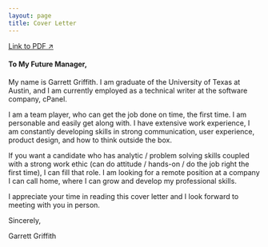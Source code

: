 ```yaml
---
layout: page
title: Cover Letter
---
```

[Link to PDF ↗️](assets/img/Garrett_Griffith_Cover_Letter.pdf)

#### To My Future Manager,

My name is Garrett Griffith.  I am graduate of the University of Texas at Austin, and I am currently employed as a technical writer at the software company, cPanel.

I am a team player, who can get the job done on time, the first time. I am personable and easily get along with. I have extensive work experience, I am constantly developing skills in strong communication, user experience, product design, and how to think outside the box.

If you want a candidate who has analytic / problem solving skills coupled with a strong work ethic (can do attitude / hands-on / do the job right the first time), I can fill that role. I am looking for a remote position at a company I can call home, where I can grow and develop my professional skills.

I appreciate your time in reading this cover letter and I look forward to meeting with you in person.

Sincerely,

Garrett Griffith

